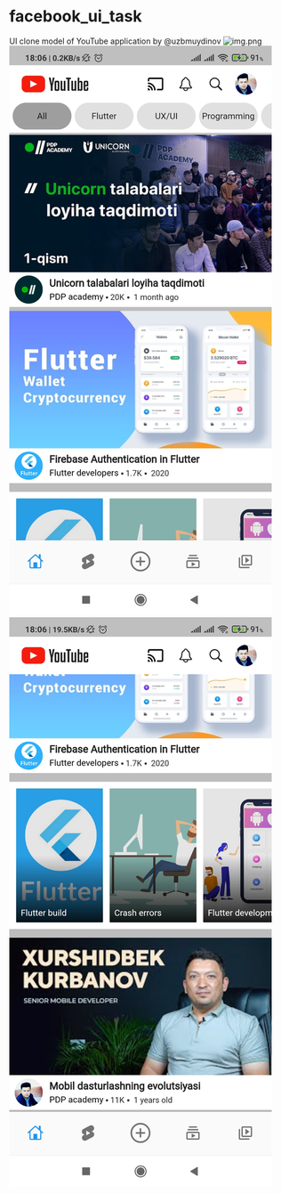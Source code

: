 # facebook_ui_task

UI clone model of YouTube application by @uzbmuydinov
![img.png](img.png)
![img_1.png](img_1.png)
![img_2.png](img_2.png)